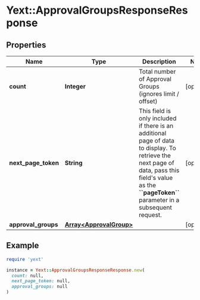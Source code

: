 # Yext::ApprovalGroupsResponseResponse

## Properties

| Name | Type | Description | Notes |
| ---- | ---- | ----------- | ----- |
| **count** | **Integer** | Total number of Approval Groups (ignores limit / offset) | [optional] |
| **next_page_token** | **String** | This field is only included if there is an additional page of data to display. To retrieve the next page of data, pass this field&#39;s value as the **&#x60;&#x60;pageToken&#x60;&#x60;** parameter in a subsequent request.   | [optional] |
| **approval_groups** | [**Array&lt;ApprovalGroup&gt;**](ApprovalGroup.md) |  | [optional] |

## Example

```ruby
require 'yext'

instance = Yext::ApprovalGroupsResponseResponse.new(
  count: null,
  next_page_token: null,
  approval_groups: null
)
```

